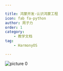 ```yaml
---

title: 鸿蒙开发-认识鸿蒙工程  
icon: fab fa-python  
author: 周子力  
order: 1  
category:  
    - 教学文档  
tag:  
    - HarmonyOS

---
```


![picture 0](https://oss.docs.z-xin.net/6d0aea739553e7238f947103a36aff84b7b885f4b4df889af36a0c0daea07968.png)  

